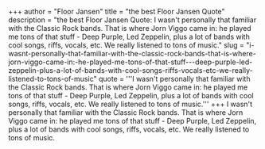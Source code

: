 +++
author = "Floor Jansen"
title = "the best Floor Jansen Quote"
description = "the best Floor Jansen Quote: I wasn't personally that familiar with the Classic Rock bands. That is where Jorn Viggo came in: he played me tons of that stuff - Deep Purple, Led Zeppelin, plus a lot of bands with cool songs, riffs, vocals, etc. We really listened to tons of music."
slug = "i-wasnt-personally-that-familiar-with-the-classic-rock-bands-that-is-where-jorn-viggo-came-in:-he-played-me-tons-of-that-stuff---deep-purple-led-zeppelin-plus-a-lot-of-bands-with-cool-songs-riffs-vocals-etc-we-really-listened-to-tons-of-music"
quote = '''I wasn't personally that familiar with the Classic Rock bands. That is where Jorn Viggo came in: he played me tons of that stuff - Deep Purple, Led Zeppelin, plus a lot of bands with cool songs, riffs, vocals, etc. We really listened to tons of music.'''
+++
I wasn't personally that familiar with the Classic Rock bands. That is where Jorn Viggo came in: he played me tons of that stuff - Deep Purple, Led Zeppelin, plus a lot of bands with cool songs, riffs, vocals, etc. We really listened to tons of music.
